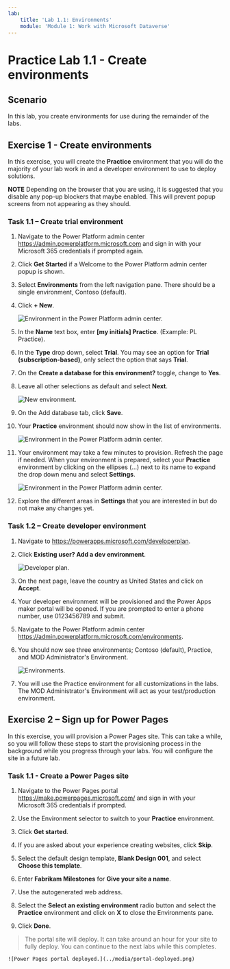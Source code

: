 ```yaml
---
lab:
    title: 'Lab 1.1: Environments'
    module: 'Module 1: Work with Microsoft Dataverse'
---
```


# Practice Lab 1.1 - Create environments

## Scenario

In this lab, you create environments for use during the remainder of the labs.

## Exercise 1 - Create environments

In this exercise, you will create the **Practice** environment that you will do the majority of your lab work in and a developer environment to use to deploy solutions.

**NOTE** Depending on the browser that you are using, it is suggested that you disable any pop-up blockers that maybe enabled. This will prevent popup screens from not appearing as they should.

### Task 1.1 – Create trial environment

1. Navigate to the Power Platform admin center <https://admin.powerplatform.microsoft.com> and sign in with your Microsoft 365 credentials if prompted again.

1. Click **Get Started** if a Welcome to the Power Platform admin center popup is shown.

1. Select **Environments** from the left navigation pane. There should be a single environment, Contoso (default).

1. Click **+ New**.

    ![Environment in the Power Platform admin center.](../media/ppac-environments.png)

1. In the **Name** text box, enter **[my initials] Practice**. (Example: PL Practice).

1. In the **Type** drop down, select **Trial**. You may see an option for **Trial (subscription-based)**, only select the option that says **Trial**.

1. On the **Create a database for this environment?** toggle, change to **Yes**.

1. Leave all other selections as default and select **Next**.

    ![New environment.](../media/new-environment-step1.png)

1. On the Add database tab, click **Save**.

1. Your **Practice** environment should now show in the list of environments.

    ![Environment in the Power Platform admin center.](../media/ppac-environments2.png)

1. Your environment may take a few minutes to provision. Refresh the page if needed. When your environment is prepared, select your **Practice** environment by clicking on the ellipses (...) next to its name to expand the drop down menu and select **Settings**.

    ![Environment in the Power Platform admin center.](../media/ellipses-settings.png)

1. Explore the different areas in **Settings** that you are interested in but do not make any changes yet.

### Task 1.2 – Create developer environment

1. Navigate to <https://powerapps.microsoft.com/developerplan>.

1. Click **Existing user? Add a dev environment**.

    ![Developer plan.](../media/developer-plan.png)

1. On the next page, leave the country as United States and click on **Accept**.

1. Your developer environment will be provisioned and the Power Apps maker portal will be opened. If you are prompted to enter a phone number, use 0123456789 and submit.

1. Navigate to the Power Platform admin center <https://admin.powerplatform.microsoft.com/environments>.

1. You should now see three environments; Contoso (default), Practice, and MOD Administrator's Environment.

    ![Environments.](../media/environments.png)

1. You will use the Practice environment for all customizations in the labs. The MOD Administrator's Environment will act as your test/production environment.

## Exercise 2 – Sign up for Power Pages

In this exercise, you will provision a Power Pages site. This can take a while, so you will follow these steps to start the provisioning process in the background while you progress through your labs. You will configure the site in a future lab.

### Task 1.1 - Create a Power Pages site

1. Navigate to the Power Pages portal <https://make.powerpages.microsoft.com/> and sign in with your Microsoft 365 credentials if prompted.

1. Use the Environment selector to switch to your **Practice** environment.

1. Click **Get started**.

1. If you are asked about your experience creating websites, click **Skip**.

1. Select the default design template, **Blank Design 001**, and select **Choose this template**.

1. Enter **Fabrikam Milestones** for **Give your site a name**.

1. Use the autogenerated web address.

1. Select the **Select an existing environment** radio button and select the **Practice** environment and click on **X** to close the Environments pane.

1. Click **Done**.

> The portal site will deploy. It can take around an hour for your site to fully deploy. You can continue to the next labs while this completes. 

    ![Power Pages portal deployed.](../media/portal-deployed.png)
